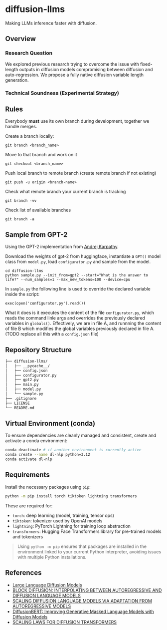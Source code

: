 # diffusion-llms
Making LLMs inference faster with diffusion.

## Overview
### Research Question
We explored previous research trying to overcome the issue with fixed-length outputs in diffusion models compromising between diffusion and auto-regression. We propose a fully native diffusion variable length generation.

### Technical Soundness (Experimental Strategy)

## Rules
Everybody **must** use its own branch during development, together we handle merges.

Create a branch locally:
```
git branch <branch_name>
```
Move to that branch and work on it
```
git checkout <branch_name>
```
Push local branch to remote branch (create remote branch if not existing)
```
git push -u origin <branch-name>
```
Check what remote branch your current branch is tracking
```
git branch -vv
```
Check list of available branches
```
git branch -a
```

## Sample from GPT-2
Using the GPT-2 implementation from [Andrej Karpathy](https://github.com/karpathy/nanoGPT).

Download the weights of gpt-2 from huggingface, instantiate a `GPT()` model class from `model.py`, load `configurator.py` and sample from the model.
```
cd diffusion-llms
python sample.py --init_from=gpt2 --start="What is the answer to life?" --num_samples=1 --max_new_tokens=100 --device=cpu
```

In `sample.py` the following line is used to override the declared variable inside the script:
```
exec(open('configurator.py').read())
```
What it does is it executes the content of the file `configurator.py`, which reads the command linle args and overrides the previously declared variables in `globals()`. Effectively, we are in file A, and runnning the content of file B which modifies the global variables previously declared in file A. (TODO replace all this with a `config.json` file)

## Repository Structure
```zsh
├── diffusion-llms/ 
│   ├── __pycache__/
│   ├── config.json
│   ├── configurator.py 
│   ├── gpt2.py 
│   ├── main.py 
│   ├── model.py 
│   └── sample.py 
├── .gitignore
├── LICENSE
└── README.md
```

## Virtual Environment (conda)
To ensure dependencies are cleanly managed and consistent, create and activate a conda environment:

```bash
conda deactivate # if another environment is currently active
conda create --name dl-nlp python=3.12
conda activate dl-nlp
```

## Requirements
Install the necessary packages using `pip`:

```bash
python -m pip install torch tiktoken lightning transformers
```

These are required for:
- `torch`: deep learning (model, training, tensor ops)
- `tiktoken`: tokenizer used by OpenAI models
- `lightning`: PyTorch Lightning for training loop abstraction
- `transformers`: Hugging Face Transformers library for pre-trained models and tokenizers

> Using `python -m pip` ensures that packages are installed in the environment linked to your current Python interpreter, avoiding issues with multiple Python installations.

## References
- [Large Language Diffusion Models](https://arxiv.org/pdf/2502.09992)
- [BLOCK DIFFUSION: INTERPOLATING BETWEEN AUTOREGRESSIVE AND DIFFUSION LANGUAGE MODELS](https://arxiv.org/pdf/2503.09573)
- [SCALING DIFFUSION LANGUAGE MODELS VIA ADAPTATION FROM AUTOREGRESSIVE MODELS](https://arxiv.org/pdf/2410.17891)
- [DiffusionBERT: Improving Generative Masked Language Models with Diffusion Models](https://arxiv.org/pdf/2211.15029)
- [SCALING LAWS FOR DIFFUSION TRANSFORMERS](https://arxiv.org/pdf/2410.08184)
